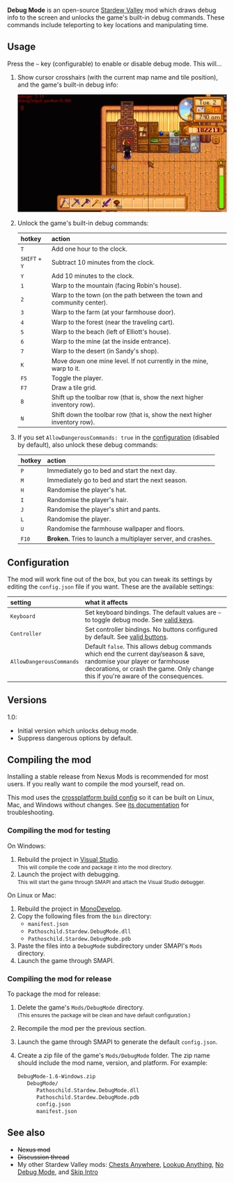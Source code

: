 **Debug Mode** is an open-source [Stardew Valley](http://stardewvalley.net/) mod which draws debug
info to the screen and unlocks the game's built-in debug commands. These commands include
teleporting to key locations and manipulating time.

## Usage
Press the `~` key (configurable) to enable or disable debug mode. This will...

1. Show cursor crosshairs (with the current map name and tile position), and the game's built-in debug info:

   ![screenshot](screenshots/debug-mode.png)

2. Unlock the game's built-in debug commands:

   hotkey | action
   :----- | :-----
   `T`    | Add one hour to the clock.
   `SHIFT` + `Y` | Subtract 10 minutes from the clock.
   `Y`    | Add 10 minutes to the clock.
   `1`    | Warp to the mountain (facing Robin's house).
   `2`    | Warp to the town (on the path between the town and community center).
   `3`    | Warp to the farm (at your farmhouse door).
   `4`    | Warp to the forest (near the traveling cart).
   `5`    | Warp to the beach (left of Elliott's house).
   `6`    | Warp to the mine (at the inside entrance).
   `7`    | Warp to the desert (in Sandy's shop).
   `K`    | Move down one mine level. If not currently in the mine, warp to it.
   `F5`   | Toggle the player.
   `F7`   | Draw a tile grid.
   `B`    | Shift up the toolbar row (that is, show the next higher inventory row).
   `N`    | Shift down the toolbar row (that is, show the next higher inventory row).

3. If you set `AllowDangerousCommands: true` in the [configuration](#configuration) (disabled by
   default), also unlock these debug commands:

   hotkey | action
   :----- | :-----
   `P`    | Immediately go to bed and start the next day.
   `M`    | Immediately go to bed and start the next season.
   `H`    | Randomise the player's hat.
   `I`    | Randomise the player's hair.
   `J`    | Randomise the player's shirt and pants.
   `L`    | Randomise the player.
   `U`    | Randomise the farmhouse wallpaper and floors.
   `F10`  | **Broken.** Tries to launch a multiplayer server, and crashes.

## Configuration
The mod will work fine out of the box, but you can tweak its settings by editing the `config.json`
file if you want. These are the available settings:

setting           | what it affects
:---------------- | :------------------
`Keyboard`        | Set keyboard bindings. The default values are `~` to toggle debug mode. See [valid keys](https://msdn.microsoft.com/en-us/library/microsoft.xna.framework.input.keys.aspx).
`Controller`      | Set controller bindings. No buttons configured by default. See [valid buttons](https://msdn.microsoft.com/en-us/library/microsoft.xna.framework.input.buttons.aspx).
`AllowDangerousCommands` | Default `false`. This allows debug commands which end the current day/season & save, randomise your player or farmhouse decorations, or crash the game. Only change this if you're aware of the consequences.

## Versions
1.0:
* Initial version which unlocks debug mode.
* Suppress dangerous options by default.

## Compiling the mod
Installing a stable release from Nexus Mods is recommended for most users. If you really want to
compile the mod yourself, read on.

This mod uses the [crossplatform build config](https://github.com/Pathoschild/Stardew.ModBuildConfig#readme)
so it can be built on Linux, Mac, and Windows without changes. See [its documentation](https://github.com/Pathoschild/Stardew.ModBuildConfig#readme)
for troubleshooting.

### Compiling the mod for testing
On Windows:

1. Rebuild the project in [Visual Studio](https://www.visualstudio.com/vs/community/).  
   <small>This will compile the code and package it into the mod directory.</small>
2. Launch the project with debugging.  
   <small>This will start the game through SMAPI and attach the Visual Studio debugger.</small>

On Linux or Mac:

1. Rebuild the project in [MonoDevelop](http://www.monodevelop.com/).
2. Copy the following files from the `bin` directory:
   * `manifest.json`
   * `Pathoschild.Stardew.DebugMode.dll`
   * `Pathoschild.Stardew.DebugMode.pdb`
3. Paste the files into a `DebugMode` subdirectory under SMAPI's `Mods` directory.
4. Launch the game through SMAPI.

### Compiling the mod for release
To package the mod for release:

1. Delete the game's `Mods/DebugMode` directory.  
   <small>(This ensures the package will be clean and have default configuration.)</small>
2. Recompile the mod per the previous section.
3. Launch the game through SMAPI to generate the default `config.json`.
2. Create a zip file of the game's `Mods/DebugMode` folder. The zip name should include the
   mod name, version, and platform. For example:

   ```
   DebugMode-1.6-Windows.zip
      DebugMode/
         Pathoschild.Stardew.DebugMode.dll
         Pathoschild.Stardew.DebugMode.pdb
         config.json
         manifest.json
   ```

## See also
* <s>Nexus mod</s>
* <s>Discussion thread</s>
* My other Stardew Valley mods: [Chests Anywhere](https://github.com/Pathoschild/ChestsAnywhere), [Lookup Anything](https://github.com/Pathoschild/LookupAnything), [No Debug Mode](https://github.com/Pathoschild/Stardew.NoDebugMode), and [Skip Intro](https://github.com/Pathoschild/StardewValley.SkipIntro)
